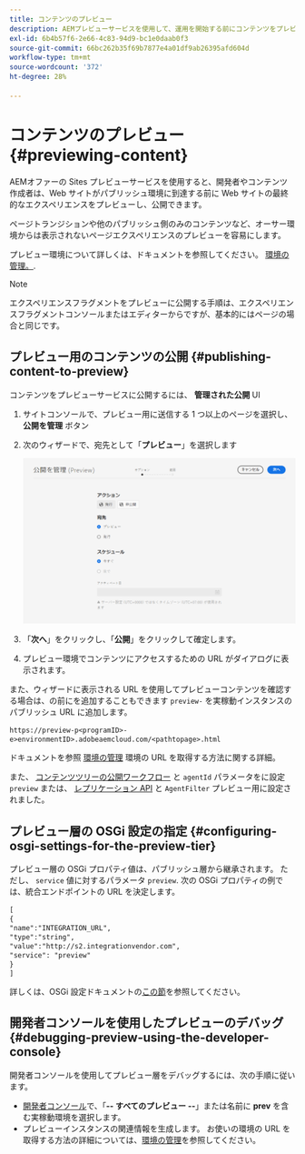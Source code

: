 ```yaml
---
title: コンテンツのプレビュー
description: AEMプレビューサービスを使用して、運用を開始する前にコンテンツをプレビューする方法を説明します。
exl-id: 6b4b57f6-2e66-4c83-94d9-bc1e0daab0f3
source-git-commit: 66bc262b35f69b7877e4a01df9ab26395afd604d
workflow-type: tm+mt
source-wordcount: '372'
ht-degree: 28%

---
```



# コンテンツのプレビュー {#previewing-content}

AEMオファーの Sites プレビューサービスを使用すると、開発者やコンテンツ作成者は、Web サイトがパブリッシュ環境に到達する前に Web サイトの最終的なエクスペリエンスをプレビューし、公開できます。

ページトランジションや他のパブリッシュ側のみのコンテンツなど、オーサー環境からは表示されないページエクスペリエンスのプレビューを容易にします。

プレビュー環境について詳しくは、ドキュメントを参照してください。 [環境の管理。](/help/implementing/cloud-manager/manage-environments.md#access-preview-service).

>[!NOTE]
>
>エクスペリエンスフラグメントをプレビューに公開する手順は、エクスペリエンスフラグメントコンソールまたはエディターからですが、基本的にはページの場合と同じです。

## プレビュー用のコンテンツの公開 {#publishing-content-to-preview}

コンテンツをプレビューサービスに公開するには、 **管理された公開** UI

1. サイトコンソールで、プレビュー用に送信する 1 つ以上のページを選択し、 **公開を管理** ボタン
1. 次のウィザードで、宛先として「**プレビュー**」を選択します

   ![管理対象公開](/help/sites-cloud/authoring/assets/previewmanagedpublication.png)

1. 「**次へ**」をクリックし、「**公開**」をクリックして確定します。

1. プレビュー環境でコンテンツにアクセスするための URL がダイアログに表示されます。


また、ウィザードに表示される URL を使用してプレビューコンテンツを確認する場合は、の前にを追加することもできます `preview-` を実稼動インスタンスのパブリッシュ URL に追加します。

```
https://preview-p<programID>-e>environmentID>.adobeaemcloud.com/<pathtopage>.html
```

ドキュメントを参照 [環境の管理](/help/implementing/cloud-manager/manage-environments.md) 環境の URL を取得する方法に関する詳細。

また、 [コンテンツツリーの公開ワークフロー](/help/operations/replication.md#publish-content-tree-workflow) と `agentId` パラメータをに設定 `preview` または、 [レプリケーション API](/help/operations/replication.md#replication-api) と `AgentFilter` プレビュー用に設定されました。

## プレビュー層の OSGi 設定の指定 {#configuring-osgi-settings-for-the-preview-tier}

プレビュー層の OSGi プロパティ値は、パブリッシュ層から継承されます。 ただし、 `service` 値に対するパラメータ `preview`. 次の OSGi プロパティの例では、統合エンドポイントの URL を決定します。

```
[
{
"name":"INTEGRATION_URL",
"type":"string",
"value":"http://s2.integrationvendor.com",
"service": "preview"
}
]
```

詳しくは、OSGi 設定ドキュメントの[この節](/help/implementing/deploying/configuring-osgi.md#author-vs-publish-configuration)を参照してください。

## 開発者コンソールを使用したプレビューのデバッグ {#debugging-preview-using-the-developer-console}

開発者コンソールを使用してプレビュー層をデバッグするには、次の手順に従います。

* [開発者コンソール](/help/implementing/developing/introduction/development-guidelines.md#aem-as-a-cloud-service-development-tools)で、「**-- すべてのプレビュー --**」または名前に **prev** を含む実稼動環境を選択します。
* プレビューインスタンスの関連情報を生成します。
お使いの環境の URL を取得する方法の詳細については、[環境の管理](/help/implementing/cloud-manager/manage-environments.md)を参照してください。
